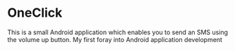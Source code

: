 OneClick
========

This is a small Android application which enables you to send an SMS using the volume up button. My first foray into Android application development
